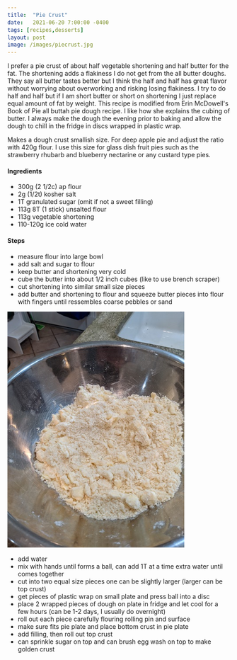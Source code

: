 ```yaml
---
title:  "Pie Crust"
date:   2021-06-20 7:00:00 -0400
tags: [recipes,desserts]
layout: post
image: /images/piecrust.jpg
---
```


I prefer a pie crust of about half vegetable shortening and half butter for the fat.  The shortening adds a flakiness I do not get from
the all butter doughs.  They say all butter tastes better but I think the half and half has great flavor without worrying about overworking
and risking losing flakiness.  I try to do half and half but if I am
short butter or short on shortening I just replace equal amount of fat
by weight.  This recipe is modified from Erin McDowell's Book of Pie
all buttah pie dough recipe.  I like how she explains the cubing of butter.  I always make the dough the evening prior to baking and allow
the dough to chill in the fridge in discs wrapped in plastic wrap.  

Makes a dough crust smallish size.  For deep apple pie and adjust the ratio with 420g flour.  I use this size for glass dish fruit pies such as the strawberry rhubarb and blueberry nectarine or any custard
type pies.

#### Ingredients
* 300g (2 1/2c) ap flour
* 2g (1/2t) kosher salt
* 1T granulated sugar (omit if not a sweet filling)
* 113g 8T (1 stick) unsalted flour
* 113g vegetable shortening
* 110-120g ice cold water

#### Steps
* measure flour into large bowl
* add salt and sugar to flour
* keep butter and shortening very cold
* cube the butter into about 1/2 inch cubes (like to use brench scraper)
* cut shortening into similar small size pieces
* add butter and shortening to flour and squeeze butter pieces into flour with fingers until ressembles coarse pebbles or sand

![crust mixture ressembles pebbles](/images/piecrust1.jpg)

* add water
* mix with hands until forms a ball, can add 1T at a time extra water until comes together
* cut into two equal size pieces one can be slightly larger (larger can be top crust)
* get pieces of plastic wrap on small plate and press ball into a disc
* place 2 wrapped pieces of dough on plate in fridge and let cool for a few hours (can be 1-2 days, I usually do overnight)
* roll out each piece carefully flouring rolling pin and surface
* make sure fits pie plate and place bottom crust in pie plate
* add filling, then roll out top crust
* can sprinkle sugar on top and can brush egg wash on top to make golden crust